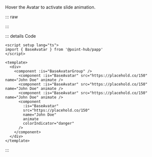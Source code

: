 Hover the Avatar to activate slide animation.

::: raw

<ClientOnly>
  <AvatarAnimate />
</ClientOnly>

:::

::: details Code

```vue
<script setup lang="ts">
import { BaseAvatar } from '@point-hub/papp'
</script>

<template>
  <div>
    <component :is="BaseAvatarGroup" />
      <component :is="BaseAvatar" src="https://placehold.co/150" name="John Doe" animate />
      <component :is="BaseAvatar" src="https://placehold.co/150" name="John Doe" animate />
      <component :is="BaseAvatar" src="https://placehold.co/150" name="John Doe" animate />
      <component
        :is="BaseAvatar"
        src="https://placehold.co/150"
        name="John Doe"
        animate
        colorIndicator="danger"
      />
    </component>
  </div>
</template>
```

:::
